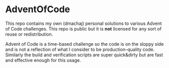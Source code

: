 # AdventOfCode

This repo contains my own (dmachaj) personal solutions to various Advent of Code challenges.  This repo is public but it is __not__ licensed for any sort of reuse or redistribution.

Advent of Code is a time-based challenge so the code is on the sloppy side and is not a reflection of what I consider to be production-quality code.  Similarly the build and verification scripts are super quick&dirty but are fast and effective enough for this usage.

